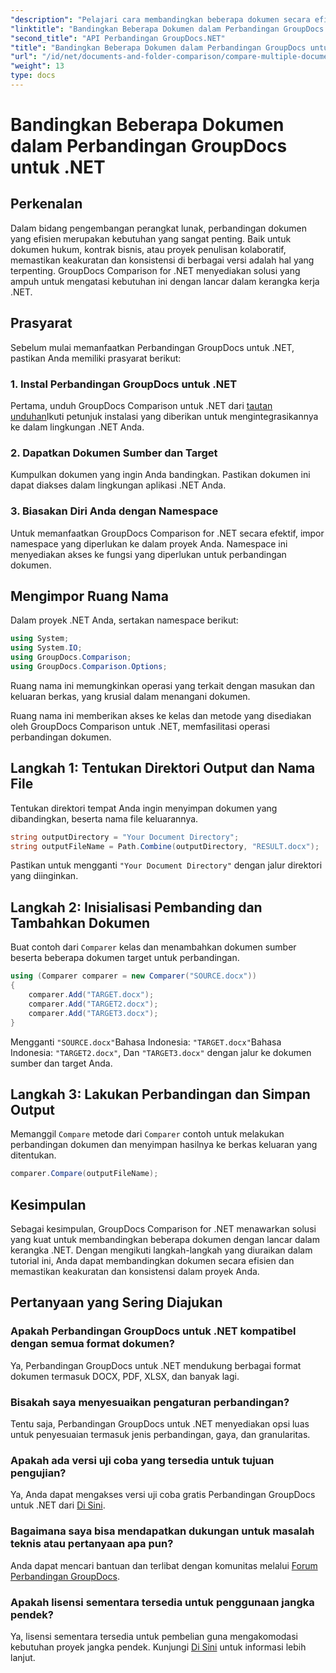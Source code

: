 ```yaml
---
"description": "Pelajari cara membandingkan beberapa dokumen secara efisien menggunakan GroupDocs Comparison for .NET. Ikuti panduan langkah demi langkah kami untuk integrasi yang lancar."
"linktitle": "Bandingkan Beberapa Dokumen dalam Perbandingan GroupDocs untuk .NET"
"second_title": "API Perbandingan GroupDocs.NET"
"title": "Bandingkan Beberapa Dokumen dalam Perbandingan GroupDocs untuk .NET"
"url": "/id/net/documents-and-folder-comparison/compare-multiple-documents-dotnet/"
"weight": 13
type: docs
---
```

# Bandingkan Beberapa Dokumen dalam Perbandingan GroupDocs untuk .NET

## Perkenalan
Dalam bidang pengembangan perangkat lunak, perbandingan dokumen yang efisien merupakan kebutuhan yang sangat penting. Baik untuk dokumen hukum, kontrak bisnis, atau proyek penulisan kolaboratif, memastikan keakuratan dan konsistensi di berbagai versi adalah hal yang terpenting. GroupDocs Comparison for .NET menyediakan solusi yang ampuh untuk mengatasi kebutuhan ini dengan lancar dalam kerangka kerja .NET.
## Prasyarat
Sebelum mulai memanfaatkan Perbandingan GroupDocs untuk .NET, pastikan Anda memiliki prasyarat berikut:
### 1. Instal Perbandingan GroupDocs untuk .NET
Pertama, unduh GroupDocs Comparison untuk .NET dari [tautan unduhan](https://releases.groupdocs.com/comparison/net/)Ikuti petunjuk instalasi yang diberikan untuk mengintegrasikannya ke dalam lingkungan .NET Anda.
### 2. Dapatkan Dokumen Sumber dan Target
Kumpulkan dokumen yang ingin Anda bandingkan. Pastikan dokumen ini dapat diakses dalam lingkungan aplikasi .NET Anda.
### 3. Biasakan Diri Anda dengan Namespace
Untuk memanfaatkan GroupDocs Comparison for .NET secara efektif, impor namespace yang diperlukan ke dalam proyek Anda. Namespace ini menyediakan akses ke fungsi yang diperlukan untuk perbandingan dokumen.

## Mengimpor Ruang Nama
Dalam proyek .NET Anda, sertakan namespace berikut:

```csharp
using System;
using System.IO;
using GroupDocs.Comparison;
using GroupDocs.Comparison.Options;
```
Ruang nama ini memungkinkan operasi yang terkait dengan masukan dan keluaran berkas, yang krusial dalam menangani dokumen.

Ruang nama ini memberikan akses ke kelas dan metode yang disediakan oleh GroupDocs Comparison untuk .NET, memfasilitasi operasi perbandingan dokumen.
## Langkah 1: Tentukan Direktori Output dan Nama File
Tentukan direktori tempat Anda ingin menyimpan dokumen yang dibandingkan, beserta nama file keluarannya.
```csharp
string outputDirectory = "Your Document Directory";
string outputFileName = Path.Combine(outputDirectory, "RESULT.docx");
```
Pastikan untuk mengganti `"Your Document Directory"` dengan jalur direktori yang diinginkan.
## Langkah 2: Inisialisasi Pembanding dan Tambahkan Dokumen
Buat contoh dari `Comparer` kelas dan menambahkan dokumen sumber beserta beberapa dokumen target untuk perbandingan.
```csharp
using (Comparer comparer = new Comparer("SOURCE.docx"))
{
    comparer.Add("TARGET.docx");
    comparer.Add("TARGET2.docx");
    comparer.Add("TARGET3.docx");
}
```
Mengganti `"SOURCE.docx"`Bahasa Indonesia: `"TARGET.docx"`Bahasa Indonesia: `"TARGET2.docx"`, Dan `"TARGET3.docx"` dengan jalur ke dokumen sumber dan target Anda.
## Langkah 3: Lakukan Perbandingan dan Simpan Output
Memanggil `Compare` metode dari `Comparer` contoh untuk melakukan perbandingan dokumen dan menyimpan hasilnya ke berkas keluaran yang ditentukan.
```csharp
comparer.Compare(outputFileName);
```

## Kesimpulan
Sebagai kesimpulan, GroupDocs Comparison for .NET menawarkan solusi yang kuat untuk membandingkan beberapa dokumen dengan lancar dalam kerangka .NET. Dengan mengikuti langkah-langkah yang diuraikan dalam tutorial ini, Anda dapat membandingkan dokumen secara efisien dan memastikan keakuratan dan konsistensi dalam proyek Anda.
## Pertanyaan yang Sering Diajukan
### Apakah Perbandingan GroupDocs untuk .NET kompatibel dengan semua format dokumen?
Ya, Perbandingan GroupDocs untuk .NET mendukung berbagai format dokumen termasuk DOCX, PDF, XLSX, dan banyak lagi.
### Bisakah saya menyesuaikan pengaturan perbandingan?
Tentu saja, Perbandingan GroupDocs untuk .NET menyediakan opsi luas untuk penyesuaian termasuk jenis perbandingan, gaya, dan granularitas.
### Apakah ada versi uji coba yang tersedia untuk tujuan pengujian?
Ya, Anda dapat mengakses versi uji coba gratis Perbandingan GroupDocs untuk .NET dari [Di Sini](https://releases.groupdocs.com/).
### Bagaimana saya bisa mendapatkan dukungan untuk masalah teknis atau pertanyaan apa pun?
Anda dapat mencari bantuan dan terlibat dengan komunitas melalui [Forum Perbandingan GroupDocs](https://forum.groupdocs.com/c/comparison/12).
### Apakah lisensi sementara tersedia untuk penggunaan jangka pendek?
Ya, lisensi sementara tersedia untuk pembelian guna mengakomodasi kebutuhan proyek jangka pendek. Kunjungi [Di Sini](https://purchase.groupdocs.com/temporary-license/) untuk informasi lebih lanjut.